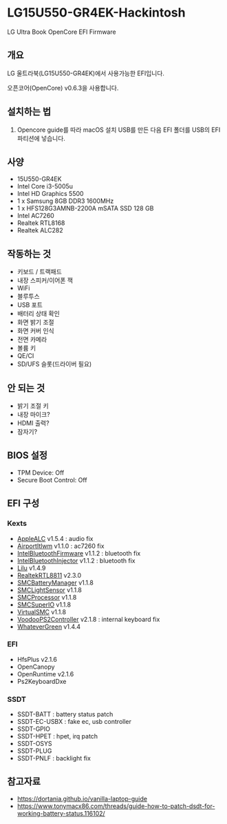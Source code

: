 # LG15U550-GR4EK-Hackintosh
 LG Ultra Book OpenCore EFI Firmware

## 개요

LG 울트라북(LG15U550-GR4EK)에서 사용가능한 EFI입니다.

오픈코어(OpenCore) v0.6.3을 사용합니다.

## 설치하는 법

1. Opencore guide를 따라 macOS 설치 USB를 만든 다음 EFI 폴더를 USB의 EFI 파티션에 넣습니다.



## 사양

- 15U550-GR4EK
- Intel Core i3-5005u
- Intel HD Graphics 5500
- 1 x Samsung 8GB DDR3 1600MHz
- 1 x HFS128G3AMNB-2200A mSATA SSD 128 GB
- Intel AC7260
- Realtek RTL8168
- Realtek ALC282



## 작동하는 것

- 키보드 / 트랙패드
- 내장 스피커/이어폰 잭
- WiFi
- 블루투스
- USB 포트
- 배터리 상태 확인
- 화면 밝기 조절
- 화면 커버 인식
- 전면 카메라
- 볼륨 키
- QE/CI
- SD/UFS 슬롯(드라이버 필요)

## 안 되는 것

- 밝기 조절 키
- 내장 마이크?
- HDMI 출력?
- 잠자기?

## BIOS 설정

- TPM Device: Off
- Secure Boot Control: Off



## EFI 구성

### Kexts

- [AppleALC](https://github.com/acidanthera/AppleALC) v1.5.4 : audio fix
- [AirportItlwm](https://github.com/OpenIntelWireless/itlwm) v1.1.0 : ac7260 fix
- [IntelBluetoothFirmware](https://github.com/OpenIntelWireless/IntelBluetoothFirmware) v1.1.2 : bluetooth fix
- [IntelBluetoothInjector](https://github.com/OpenIntelWireless/IntelBluetoothFirmware) v1.1.2 : bluetooth fix
- [Lilu](https://github.com/acidanthera/Lilu) v1.4.9
- [RealtekRTL8811](https://github.com/Mieze/RTL8111_driver_for_OS_X) v2.3.0
- [SMCBatteryManager](https://github.com/acidanthera/VirtualSMC) v1.1.8
- [SMCLightSensor](https://github.com/acidanthera/VirtualSMC) v1.1.8
- [SMCProcessor](https://github.com/acidanthera/VirtualSMC) v1.1.8
- [SMCSuperIO](https://github.com/acidanthera/VirtualSMC) v1.1.8
- [VirtualSMC](https://github.com/acidanthera/VirtualSMC) v1.1.8
- [VoodooPS2Controller](https://github.com/acidanthera/VoodooPS2) v2.1.8 : internal keyboard fix
- [WhateverGreen](https://github.com/acidanthera/WhateverGreen) v1.4.4

### EFI

- HfsPlus v2.1.6
- OpenCanopy
- OpenRuntime v2.1.6
- Ps2KeyboardDxe

### SSDT

- SSDT-BATT : battery status patch
- SSDT-EC-USBX : fake ec, usb controller
- SSDT-GPIO
- SSDT-HPET : hpet, irq patch
- SSDT-OSYS
- SSDT-PLUG
- SSDT-PNLF : backlight fix



## 참고자료

- https://dortania.github.io/vanilla-laptop-guide
- https://www.tonymacx86.com/threads/guide-how-to-patch-dsdt-for-working-battery-status.116102/
